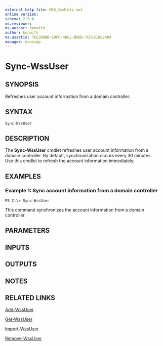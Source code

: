 ```yaml
---
external help file: WSS_Cmdlets.xml
online version: 
schema: 2.0.0
ms.reviewer:
ms.author: kenwith
author: kenwith
ms.assetid: 7EE3BBDD-E9F6-4DE2-B6DB-7CF2816E2494
manager: dansimp
---
```


# Sync-WssUser

## SYNOPSIS
Refreshes user account information from a domain controller.

## SYNTAX

```
Sync-WssUser
```

## DESCRIPTION
The **Sync-WssUser** cmdlet refreshes user account information from a domain controller.
By default, synchronization occurs every 30 minutes.
Use this cmdlet to refresh the account information immediately.

## EXAMPLES

### Example 1: Sync account information from a domain controller
```
PS C:\> Sync-WssUser
```

This command synchronizes the account information from a domain controller.

## PARAMETERS

## INPUTS

## OUTPUTS

## NOTES

## RELATED LINKS

[Add-WssUser](./Add-WssUser.md)

[Get-WssUser](./Get-WssUser.md)

[Import-WssUser](./Import-WssUser.md)

[Remove-WssUser](./Remove-WssUser.md)

